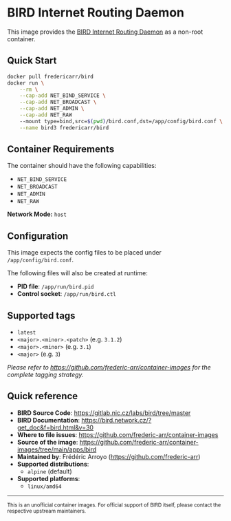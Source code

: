 # BIRD Internet Routing Daemon

This image provides the [BIRD Internet Routing Daemon](https://bird.network.cz/) as a non-root container.

## Quick Start

```sh
docker pull fredericarr/bird
docker run \
    --rm \
    --cap-add NET_BIND_SERVICE \
    --cap-add NET_BROADCAST \
    --cap-add NET_ADMIN \
    --cap-add NET_RAW
    --mount type=bind,src=$(pwd)/bird.conf,dst=/app/config/bird.conf \
    --name bird3 fredericarr/bird
```

## Container Requirements

The container should have the following capabilities:

- `NET_BIND_SERVICE`
- `NET_BROADCAST`
- `NET_ADMIN`
- `NET_RAW`

**Network Mode:** `host`

## Configuration

This image expects the config files to be placed under `/app/config/bird.conf`.

The following files will also be created at runtime:

- **PID file**: `/app/run/bird.pid`
- **Control socket**: `/app/run/bird.ctl`

## Supported tags

- `latest`
- `<major>.<minor>.<patch>` (e.g. `3.1.2`)
- `<major>.<minor>` (e.g. `3.1`)
- `<major>` (e.g. `3`)

*Please refer to https://github.com/frederic-arr/container-images for the complete tagging strategy.*

## Quick reference

- **BIRD Source Code**: https://gitlab.nic.cz/labs/bird/tree/master
- **BIRD Documentation**: https://bird.network.cz/?get_doc&f=bird.html&v=30
- **Where to file issues**: https://github.com/frederic-arr/container-images
- **Source of the image**: https://github.com/frederic-arr/container-images/tree/main/apps/bird
- **Maintained by**: Frédéric Arroyo (https://github.com/frederic-arr)
- **Supported distributions**:
  - `alpine` (default)
- **Supported platforms**:
  - `linux/amd64`

<hr />
<small>This is an unofficial container images. For official support of BIRD itself, please contact the respective upstream maintainers.</small>
